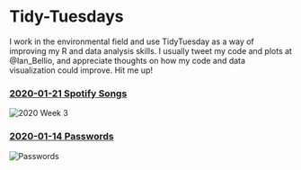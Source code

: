 # Tidy-Tuesdays
I work in the environmental field and use TidyTuesday as a way of improving my R and data analysis skills. I usually tweet my code and plots at @Ian_Bellio, and appreciate thoughts on how my code and data visualization could improve. Hit me up!

### [2020-01-21 Spotify Songs](https://github.com/iandouglasbell/Tidy-Tuesdays/tree/master/2020-01-21)
![2020 Week 3](https://github.com/iandouglasbell/Tidy-Tuesdays/blob/master/2020-01-21/SongAttributes.png)

### [2020-01-14 Passwords](https://github.com/iandouglasbell/Tidy-Tuesdays/tree/master/2020-01-14)
![Passwords](https://github.com/iandouglasbell/Tidy-Tuesdays/blob/master/2020-01-14/AnimalPasswords.png)
